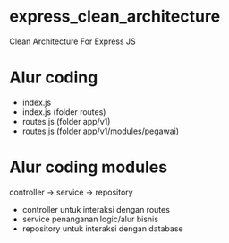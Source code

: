 # express_clean_architecture
 Clean Architecture For Express JS
# Alur coding
 - index.js
 - index.js (folder routes)
 - routes.js (folder app/v1)
 - routes.js (folder app/v1/modules/pegawai)
# Alur coding modules
 controller -> service -> repository
 - controller untuk interaksi dengan routes
 - service penanganan logic/alur bisnis
 - repository untuk interaksi dengan database

